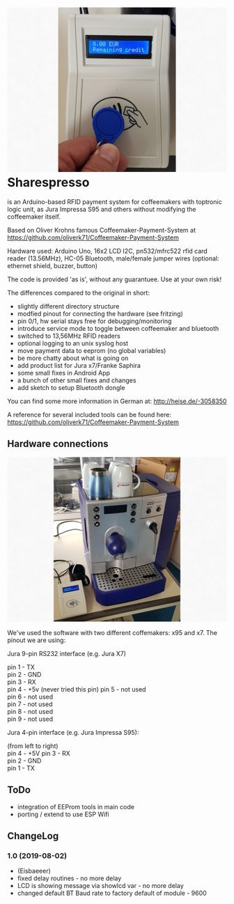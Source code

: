 ![Logo](pics/CardReader.jpeg)
Sharespresso
============

is an Arduino-based RFID payment system for coffeemakers with
toptronic logic unit, as Jura Impressa S95 and others without
modifying the coffeemaker itself.

Based on Oliver Krohns famous Coffeemaker-Payment-System at
https://github.com/oliverk71/Coffeemaker-Payment-System

Hardware used: Arduino Uno, 16x2 LCD I2C, pn532/mfrc522 rfid card
reader (13.56MHz), HC-05 Bluetooth, male/female jumper wires
(optional: ethernet shield, buzzer, button)

The code is provided 'as is', without any guarantuee. Use at your own
risk!

The differences compared to the original in short:

- slightly different directory structure
- modfied pinout for connecting the hardware (see fritzing)
- pin 0/1, hw serial stays free for debugging/monitoring
- introduce service mode to toggle between coffeemaker and bluetooth
- switched to 13,56MHz RFID readers
- optional logging to an unix syslog host
- move payment data to eeprom (no global variables)
- be more chatty about what is going on
- add product list for Jura x7/Franke Saphira
- some small fixes in Android App
- a bunch of other small fixes and changes
- add sketch to setup Bluetooth dongle

You can find some more information in German at: 
http://heise.de/-3058350

A reference for several included tools can be found here:
https://github.com/oliverk71/Coffeemaker-Payment-System

## Hardware connections

![Logo](pics/CoffeeMaker.jpeg)

We've used the software with two different coffemakers: x95 and
x7. The pinout we are using:
    
Jura 9-pin RS232 interface (e.g. Jura X7)

pin 1 - TX   
pin 2 - GND    
pin 3 - RX   
pin 4 - +5v (never tried this pin)
pin 5 - not used   
pin 6 - not used  
pin 7 - not used   
pin 8 - not used  
pin 9 - not used  

Jura 4-pin interface (e.g. Jura Impressa S95):   
     
(from left to right)    
pin 4 - +5V
pin 3 - RX  
pin 2 - GND  
pin 1 - TX  

## ToDo
* integration of EEProm tools in main code
* porting / extend to use ESP Wifi

## ChangeLog

### 1.0 (2019-08-02)
* (Eisbaeeer)
* fixed delay routines - no more delay
* LCD is showing message via showlcd var - no more delay
* changed default BT Baud rate to factory default of module - 9600

